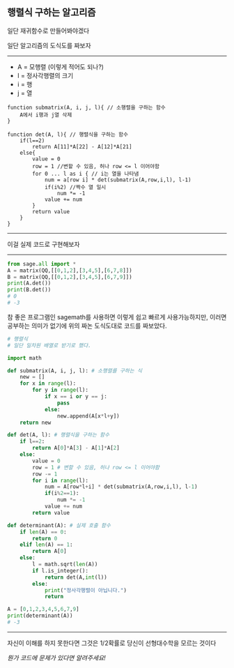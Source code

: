 ## 행렬식 구하는 알고리즘
일단 재귀함수로 만들어봐야겠다

일단 알고리즘의 도식도를 짜보자

----

- A = 모행렬 (이렇게 적어도 되나?)
- l = 정사각행렬의 크기
- i = 행
- j = 열

```
function submatrix(A, i, j, l){ // 소행렬을 구하는 함수
    A에서 i행과 j열 삭제
}

function det(A, l){ // 행렬식을 구하는 함수
    if(l==2)
        return A[11]*A[22] - A[12]*A[21]
    else{
        value = 0
        row = 1 //변할 수 있음, 허나 row <= l 이어야함
        for 0 ... l as i { // i는 열을 나타냄
            num = a[row i] * det(submatrix(A,row,i,l), l-1)
            if(i%2) //짝수 열 일시
                num *= -1
            value += num 
        }
        return value
    }
}
```

----

이걸 실제 코드로 구현해보자

----

```python
from sage.all import *
A = matrix(QQ,[[0,1,2],[3,4,5],[6,7,8]])
B = matrix(QQ,[[0,1,2],[3,4,5],[6,7,9]])
print(A.det())
print(B.det())
# 0
# -3
```
참 좋은 프로그램인 sagemath를 사용하면 이렇게 쉽고 빠르게 사용가능하지만, 이러면 공부하는 의미가 없기에 위의 짜논 도식도대로 코드를 짜보았다.

```python
# 행렬식
# 일단 일차원 배열로 받기로 했다.

import math

def submatrix(A, i, j, l): # 소행렬를 구하는 식
    new = []
    for x in range(l):
        for y in range(l):
            if x == i or y == j:
                pass
            else:
                new.append(A[x*l+y])
    return new

def det(A, l): # 행렬식을 구하는 함수
    if l==2:
        return A[0]*A[3] - A[1]*A[2]
    else:
        value = 0
        row = 1 # 변할 수 있음, 허나 row <= l 이어야함
        row -= 1
        for i in range(l):
            num = A[row*l+i] * det(submatrix(A,row,i,l), l-1)
            if(i%2==1):
                num *= -1
            value += num
        return value

def determinant(A): # 실제 호출 함수
    if len(A) == 0:
        return 0
    elif len(A) == 1:
        return A[0]
    else:
        l = math.sqrt(len(A))          
        if l.is_integer():
            return det(A,int(l))
        else:
            print("정사각행렬이 아닙니다.")
            return

A = [0,1,2,3,4,5,6,7,9]
print(determinant(A))
# -3
```

----

자신이 이해를 하지 못한다면 그것은 1/2확률로 당신이 선형대수학을 모르는 것이다

*뭔가 코드에 문제가 있다면 알려주세요!*